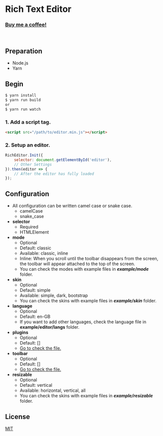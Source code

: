 # Rich Text Editor

### [Buy me a coffee!](https://www.buymeacoffee.com/dynaferkim)

<br>

## Preparation
- Node.js
- Yarn

## Begin
```bash
$ yarn install
$ yarn run build
or
$ yarn run watch
```

### 1. Add a script tag.
```html
<script src="/path/to/editor.min.js"></script>
```

### 2. Setup an editor.
```javascript
RichEditor.Init({
	selector: document.getElementById('editor'),
	// Other Settings
}).then(editor => {
	// After the editor has fully loaded
});
```

## Configuration
- All configuration can be written camel case or snake case.
	- camelCase
	- snake_case
- **selector**
	- Required
	- HTMLElement
- **mode**
	- Optional
	- Default: classic
	- Available: classic, inline
	- Inline: When you scroll until the toolbar disappears from the screen, the toolbar will appear attached to the top of the screen.
	- You can check the modes with example files in ***example/mode*** folder.
- **skin**
	- Optional
	- Default: simple
	- Available: simple, dark, bootstrap
	- You can check the skins with example files in ***example/skin*** folder.
- **language**
	- Optional
	- Default: en-GB
	- If you want to add other languages, check the language file in **example/editor/langs** folder.
- **plugins**
	- Optional
	- Default: []
	- [Go to check the file.](https://github.com/dynafer/rich-text-editor/example/plugins/README.md)
- **toolbar**
	- Optional
	- Default: []
	- [Go to check the file.](https://github.com/dynafer/rich-text-editor/example/toolbar/README.md)
- **resizable**
	- Optional
	- Default: vertical
	- Available: horizontal, vertical, all
	- You can check the skins with example files in ***example/resizable*** folder.

## License
[MIT](https://github.com/dynafer/rich-text-editor/blob/main/LICENSE.txt)